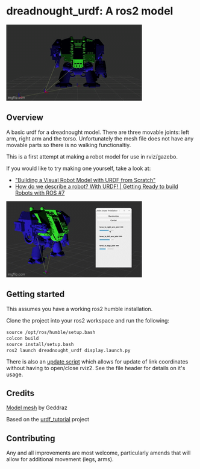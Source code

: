 # dreadnought_urdf: A ros2 model

![whirl](media/gif/whirl.gif)

## Overview

A basic urdf for a dreadnought model. There are three movable joints: left arm, right arm and the torso. Unfortunately the mesh file does not have any movable parts so there is no walking functionaltiy.

This is a first attempt at making a robot model for use in rviz/gazebo.

If you would like to try making one yourself, take a look at:
* ["Building a Visual Robot Model with URDF from Scratch"](http://wiki.ros.org/urdf/Tutorials/Building%20a%20Visual%20Robot%20Model%20with%20URDF%20from%20Scratch)
* [How do we describe a robot? With URDF! | Getting Ready to build Robots with ROS #7](https://www.youtube.com/watch?v=CwdbsvcpOHM&ab_channel=ArticulatedRobotics)

![Joint demo](media/gif/joint_demo.gif)

## Getting started

This assumes you have a working ros2 humble installation.

Clone the project into your ros2 workspace and run the following:

    source /opt/ros/humble/setup.bash
    colcon build 
    source install/setup.bash 
    ros2 launch dreadnought_urdf display.launch.py

There is also an [update script](urdf_updater/updater.py) which allows for update of link coordinates without having to open/close rviz2. See the file header for details on it's usage.

## Credits

[Model mesh](https://cults3d.com/en/3d-model/art/dreadnought-base-model-with-extra-arms) by Geddraz

Based on the [urdf_tutorial](https://github.com/ros/urdf_tutorial/) project

## Contributing

Any and all improvements are most welcome, particularly amends that will allow for additional movement (legs, arms).